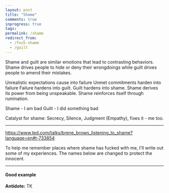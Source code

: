 ```yaml
---
layout: post
title: "Shame"
comments: true
inprogress: true
tags:
permalink: /shame
redirect_from:
  - /fuck-shame
  - /guilt
---
```


Shame and guilt are similar emotions that lead to contrasting behaviors. Shame drives people to hide or deny their wrongdoings while guilt drives people to amend their mistakes.

Unrealistic expectations cause into failure
Unmet commitments harden into failure
Failure hardens into guilt.
Guilt hardens into shame.
Shame derives its power from being unspeakable.
Shame reinforces itself through rumination.

Shame - I am bad
Guilt - I did something bad

Catalyst for shame: Secrecy, Silence, Judgment
(Empathy), fixes it - me too.

---

https://www.ted.com/talks/brene_brown_listening_to_shame?language=en#t-733854

To help me remember places where shame has fucked with me, I'll write out some of my experiences. The names below are changed to protect the innocent.

---

#### Good example

**Antidote:** TK

